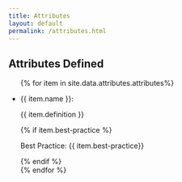 ```yaml
---
title: Attributes
layout: default
permalink: /attributes.html
---
```


<span class="definition-icon"></span>
<h2 class="green bold">Attributes Defined</h2>
<div class="attribute-list">
  <ul>
    {% for item in site.data.attributes.attributes%}
      <li>
        <div class="row">
          <div class="col-md-3">
            <p class="bold attribute-name">{{ item.name }}: </p>
          </div>
          <div class="separator col-md-9">
            <p class="definition">{{ item.definition }}</p>
            {% if item.best-practice %}
              <p class="light"><span class="green bold">Best Practice:</span> {{ item.best-practice}}</p>
            {% endif %}
          </div>
        </div>
        <div class="spacing">
        </div>
      </li>
    {% endfor %}
  </ul>
</div>
